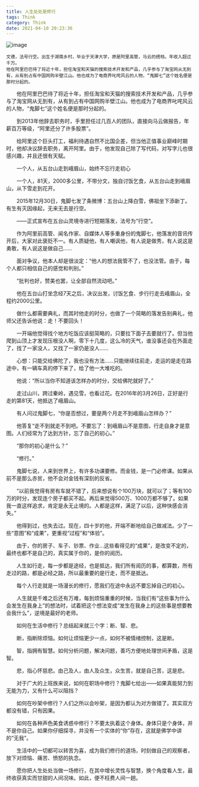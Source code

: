 ```yaml
---
title: 人生处处是修行
tags: Think
category: Think
date: 2021-04-10 20:23:36
---
```

![image](https://cdn.jsdelivr.net/gh/onocs/onocs.github.io@img/renshengshiyichangxiuxing.jpg)

	文德，法号行空。出生于湖南乡村，毕业于天津大学，原是阿里高管，马云的搭档，年收入超过千万。
	他在阿里巴巴待了将近十年，担任淘宝和天猫的搜索技术开发和产品，几乎参与了淘宝网从无到有，从有到占有中国网购半壁江山。他也成为了电商界叱咤风云的人物，“鬼脚七”这个姓名便是那时分起的。
<!--more-->

　　他在阿里巴巴待了将近十年，担任淘宝和天猫的搜索技术开发和产品，几乎参与了淘宝网从无到有，从有到占有中国网购半壁江山。他也成为了电商界叱咤风云的人物，“鬼脚七”这个姓名便是那时分起的。

　　到2013年他辞去职务时，手里担任过几百人的团队，直接向马云做报告，年薪百万等级，“阿里还分了许多股票”。

　　给阿里这个巨头打工，福利待遇自然不比国企差，但当他正值事业巅峰时期时，他却决议辞去职务，离开阿里。由于，他发现自己除了写代码，对写字儿也很感兴趣，并且还很有天赋。

　　一个人，从五台山走到峨眉山，始终不忘行走初心

　　一个人，81天，2000多公里，不带分文，独自讨饭乞食，从五台山走到峨眉山，从下雪走到花开。

　　2015年12月30日，鬼脚七发了条微博：五台山上降白雪，佛祖坐下添新丁。有生有灭因缘起，无来无去是行空。

　　——正式宣布在五台山灵境寺进行短期落发，法号为“行空”。

　　作为阿里前高管、闻名作家、自媒体人等多重身份的鬼脚七，他落发的音讯传开后，大家对此褒贬不一。有人质疑他，有人嘲讽他，有人说是做秀，有人说这是勇敢，有人说这是做自己……

　　面对争议，他本人却是很淡定：“他人的想法我管不了，也没法管。由于，每个人都只相信自己的感觉和判别。”

　　“批判也好，赞美也罢，让全部自然流动吧。”

　　他在五台山打坐念经7天之后，决议出发，讨饭乞食、步行行走去峨眉山，全程约2000公里。

　　做什么都需要典礼，而其时他走的时分，也做了一个简略的落发告别典礼，他师父还告诉他说：走！不要回头！

　　一开端他觉得找个地方吃饭应该挺简略的，只要拉下面子去要就行了。但当他爬到山顶上才发现压根没人啊，零下十几度，这么冷的天气，谁没事还会在外面走了，找了一家没人，又找了一家仍是没人……

　　心想：只能交给佛陀了，我也没有方法……只能继续往前走，走运的是走在路途中，有一辆车真的停下来了，给了他一大堆吃的。

　　他说：“所以当你不知道该怎样办的时分，交给佛陀就好了。”

　　走过山川，跨过秦岭，遇见雪，也看过花。在2016年的3月26日，正好是行走的第81天，他抵达了峨眉山。

　　有人问过鬼脚七，“你是否想过，要是两个月走不到峨眉山怎样办？”

　　他答复“走不到就走不到吧。不要忘了：到峨眉山不是意图，行走自身才是意图。人们经常为了达到方针，忘了自己的初心。”

　　“那你的初心是什么？”

　　“修行。”

　　鬼脚七说，人来到世界上，有许多功课要修。而金钱，是一门必修课。如果从前不是那么赤贫，他不会对金钱有深刻的反省。

　　“以前我觉得有房有车就不错了，后来想说有个100万块，就可以了；等有100万的时分，发现连个房子都买不起。再后来觉得500万、1000万都不够了。如果我一直这样追求，肯定是永无止境的。人都是这样，满足了以后，这种快感会消失。”

　　他得到过，也失去过。现在，四十岁的他，开端不断地给自己做减法。少了一些“意图”和“成果”，更重视“过程”和“体验”。

　　由于，你的房子、车子、钞票、作业...这些看得见的“成果”，是改变不定的，最终也都不是自己的，真实属于你的，是你的阅历。

　　人生如行走，每一步都是途经，也是抵达，我们所有阅历的事，都算数，所有走过的路，都是必经之路，所以最重要的是行走，而不是抵达。

　　每个人行走就是一场漫长的修行，愿我们在途中永远不要忘掉自己的初心。

　　人生就是千难之后还有万难，每到烦恼重重的时候，当我们有“这些事为什么会发生在我身上”的想法时，试着把这个想法变成“发生在我身上的这些事是想要教会我什么”，逆境是最好的老师。

　　如何在生活中修行？总结起来就三个字：断、智、悲。

　　断，指断除烦恼。如何让烦恼更少一点，如何不被情绪控制，这是断。

　　智，指拥有智慧。如何分析问题，解决问题，善巧方便地处理世间矛盾，这是智。

　　悲，指心怀慈悲。由己及人，由人及众生，众生苦，就是自己苦，这是悲。

　　对于广大的上班族来说，如何在职场中修行？鬼脚七给出——如果真能努力到无能为力，又有什么可以阻挡？

　　如何在吵架中修行？人们之所以会吵架，是因为都认为对方做错了。其实双方都没有错，只有因果。



　　如何在各种声色美食诱惑中修行？不要太执着这个身体。身体只是个身体，并不是你自己。如果你仔细探寻，并没有一个实体的“你”存在，这就是佛学中讲的“无我”。



　　生活中的一切都可以转苦为喜，成为我们修行的道场，时刻做自己的观察者，放下对烦恼、痛苦、愤怒的执念。

　　愿你把人生处处当做一场修行，在其中增长灵性与智慧，换个角度看人生，最终收获真实而甘甜的人间况味。如此，便不枉费人间一趟。


